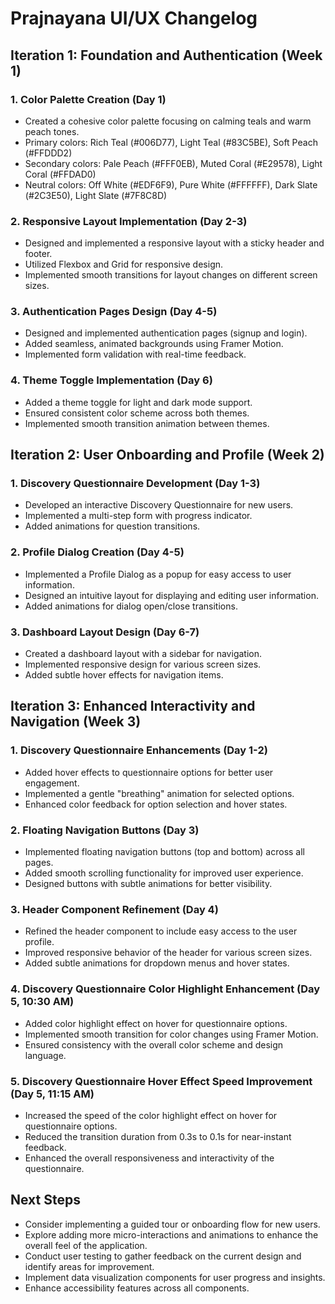 # Prajnayana UI/UX Changelog

## Iteration 1: Foundation and Authentication (Week 1)

### 1. Color Palette Creation (Day 1)
- Created a cohesive color palette focusing on calming teals and warm peach tones.
- Primary colors: Rich Teal (#006D77), Light Teal (#83C5BE), Soft Peach (#FFDDD2)
- Secondary colors: Pale Peach (#FFF0EB), Muted Coral (#E29578), Light Coral (#FFDAD0)
- Neutral colors: Off White (#EDF6F9), Pure White (#FFFFFF), Dark Slate (#2C3E50), Light Slate (#7F8C8D)

### 2. Responsive Layout Implementation (Day 2-3)
- Designed and implemented a responsive layout with a sticky header and footer.
- Utilized Flexbox and Grid for responsive design.
- Implemented smooth transitions for layout changes on different screen sizes.

### 3. Authentication Pages Design (Day 4-5)
- Designed and implemented authentication pages (signup and login).
- Added seamless, animated backgrounds using Framer Motion.
- Implemented form validation with real-time feedback.

### 4. Theme Toggle Implementation (Day 6)
- Added a theme toggle for light and dark mode support.
- Ensured consistent color scheme across both themes.
- Implemented smooth transition animation between themes.

## Iteration 2: User Onboarding and Profile (Week 2)

### 1. Discovery Questionnaire Development (Day 1-3)
- Developed an interactive Discovery Questionnaire for new users.
- Implemented a multi-step form with progress indicator.
- Added animations for question transitions.

### 2. Profile Dialog Creation (Day 4-5)
- Implemented a Profile Dialog as a popup for easy access to user information.
- Designed an intuitive layout for displaying and editing user information.
- Added animations for dialog open/close transitions.

### 3. Dashboard Layout Design (Day 6-7)
- Created a dashboard layout with a sidebar for navigation.
- Implemented responsive design for various screen sizes.
- Added subtle hover effects for navigation items.

## Iteration 3: Enhanced Interactivity and Navigation (Week 3)

### 1. Discovery Questionnaire Enhancements (Day 1-2)
- Added hover effects to questionnaire options for better user engagement.
- Implemented a gentle "breathing" animation for selected options.
- Enhanced color feedback for option selection and hover states.

### 2. Floating Navigation Buttons (Day 3)
- Implemented floating navigation buttons (top and bottom) across all pages.
- Added smooth scrolling functionality for improved user experience.
- Designed buttons with subtle animations for better visibility.

### 3. Header Component Refinement (Day 4)
- Refined the header component to include easy access to the user profile.
- Improved responsive behavior of the header for various screen sizes.
- Added subtle animations for dropdown menus and hover states.

### 4. Discovery Questionnaire Color Highlight Enhancement (Day 5, 10:30 AM)
- Added color highlight effect on hover for questionnaire options.
- Implemented smooth transition for color changes using Framer Motion.
- Ensured consistency with the overall color scheme and design language.

### 5. Discovery Questionnaire Hover Effect Speed Improvement (Day 5, 11:15 AM)
- Increased the speed of the color highlight effect on hover for questionnaire options.
- Reduced the transition duration from 0.3s to 0.1s for near-instant feedback.
- Enhanced the overall responsiveness and interactivity of the questionnaire.

## Next Steps

- Consider implementing a guided tour or onboarding flow for new users.
- Explore adding more micro-interactions and animations to enhance the overall feel of the application.
- Conduct user testing to gather feedback on the current design and identify areas for improvement.
- Implement data visualization components for user progress and insights.
- Enhance accessibility features across all components.
